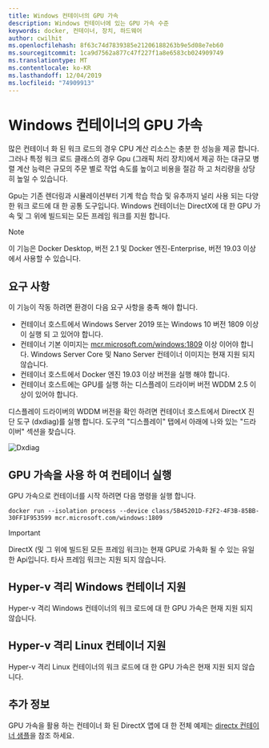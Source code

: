 ```yaml
---
title: Windows 컨테이너의 GPU 가속
description: Windows 컨테이너에 있는 GPU 가속 수준
keywords: docker, 컨테이너, 장치, 하드웨어
author: cwilhit
ms.openlocfilehash: 8f63c74d7839385e21206188263b9e5d08e7eb60
ms.sourcegitcommit: 1ca9d7562a877c47f227f1a8e6583cb024909749
ms.translationtype: MT
ms.contentlocale: ko-KR
ms.lasthandoff: 12/04/2019
ms.locfileid: "74909913"
---
```

# <a name="gpu-acceleration-in-windows-containers"></a>Windows 컨테이너의 GPU 가속

많은 컨테이너 화 된 워크 로드의 경우 CPU 계산 리소스는 충분 한 성능을 제공 합니다. 그러나 특정 워크 로드 클래스의 경우 Gpu (그래픽 처리 장치)에서 제공 하는 대규모 병렬 계산 능력은 규모의 주문 별로 작업 속도를 높이고 비용을 절감 하 고 처리량을 상당히 높일 수 있습니다.

Gpu는 기존 렌더링과 시뮬레이션부터 기계 학습 학습 및 유추까지 널리 사용 되는 다양 한 워크 로드에 대 한 공통 도구입니다. Windows 컨테이너는 DirectX에 대 한 GPU 가속 및 그 위에 빌드되는 모든 프레임 워크를 지원 합니다.

> [!NOTE]
> 이 기능은 Docker Desktop, 버전 2.1 및 Docker 엔진-Enterprise, 버전 19.03 이상에서 사용할 수 있습니다.

## <a name="requirements"></a>요구 사항

이 기능이 작동 하려면 환경이 다음 요구 사항을 충족 해야 합니다.

- 컨테이너 호스트에서 Windows Server 2019 또는 Windows 10 버전 1809 이상이 실행 되 고 있어야 합니다.
- 컨테이너 기본 이미지는 [mcr.microsoft.com/windows:1809](https://hub.docker.com/_/microsoft-windows) 이상 이어야 합니다. Windows Server Core 및 Nano Server 컨테이너 이미지는 현재 지원 되지 않습니다.
- 컨테이너 호스트에서 Docker 엔진 19.03 이상 버전을 실행 해야 합니다.
- 컨테이너 호스트에는 GPU를 실행 하는 디스플레이 드라이버 버전 WDDM 2.5 이상이 있어야 합니다.

디스플레이 드라이버의 WDDM 버전을 확인 하려면 컨테이너 호스트에서 DirectX 진단 도구 (dxdiag)를 실행 합니다. 도구의 "디스플레이" 탭에서 아래에 나와 있는 "드라이버" 섹션을 찾습니다.

![Dxdiag](media/dxdiag.png)

## <a name="run-a-container-with-gpu-acceleration"></a>GPU 가속을 사용 하 여 컨테이너 실행

GPU 가속으로 컨테이너를 시작 하려면 다음 명령을 실행 합니다.

```shell
docker run --isolation process --device class/5B45201D-F2F2-4F3B-85BB-30FF1F953599 mcr.microsoft.com/windows:1809
```

> [!IMPORTANT]
> DirectX (및 그 위에 빌드된 모든 프레임 워크)는 현재 GPU로 가속화 될 수 있는 유일한 Api입니다. 타사 프레임 워크는 지원 되지 않습니다.

## <a name="hyper-v-isolated-windows-container-support"></a>Hyper-v 격리 Windows 컨테이너 지원

Hyper-v 격리 Windows 컨테이너의 워크 로드에 대 한 GPU 가속은 현재 지원 되지 않습니다.

## <a name="hyper-v-isolated-linux-container-support"></a>Hyper-v 격리 Linux 컨테이너 지원

Hyper-v 격리 Linux 컨테이너의 워크 로드에 대 한 GPU 가속은 현재 지원 되지 않습니다.

## <a name="more-information"></a>추가 정보

GPU 가속을 활용 하는 컨테이너 화 된 DirectX 앱에 대 한 전체 예제는 [directx 컨테이너 샘플](https://github.com/MicrosoftDocs/Virtualization-Documentation/tree/master/windows-container-samples/directx)을 참조 하세요.
